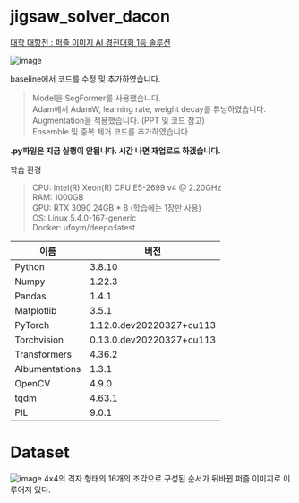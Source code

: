 # jigsaw_solver_dacon
[대학 대항전 : 퍼즐 이미지 AI 경진대회 1등 솔루션](https://dacon.io/competitions/official/236207/codeshare/9670?page=1&dtype=recent)  

![image](https://github.com/co1dtype/jigsaw_solver_dacon/assets/76248669/3917fcc2-fa0b-433d-b225-f3988404fcee)
  
  
baseline에서 코드를 수정 및 추가하였습니다.
> Model을 SegFormer를 사용했습니다.  
> Adam에서 AdamW, learning rate, weight decay를 튜닝하였습니다. 
> Augmentation을 적용했습니다. (PPT 및 코드 참고)  
> Ensemble 및 중복 제거 코드를 추가하였습니다.

**.py파일은 지금 실행이 안됩니다. 시간 나면 재업로드 하겠습니다.**


학습 환경
> CPU: Intel(R) Xeon(R) CPU E5-2699 v4 @ 2.20GHz  
> RAM: 1000GB  
> GPU: RTX 3090 24GB * 8 (학습에는 1장만 사용)  
> OS: Linux 5.4.0-167-generic  
> Docker: ufoym/deepo:latest

| 이름            | 버전                            |
|-----------------|---------------------------------|
| Python          | 3.8.10                          |
| Numpy           | 1.22.3                          |
| Pandas          | 1.4.1                           |
| Matplotlib      | 3.5.1                           |
| PyTorch         | 1.12.0.dev20220327+cu113        |
| Torchvision     | 0.13.0.dev20220327+cu113        |
| Transformers    | 4.36.2                          |
| Albumentations  | 1.3.1                           |
| OpenCV          | 4.9.0                           |
| tqdm            | 4.63.1                          |
| PIL             | 9.0.1                           |


# Dataset
![image](https://github.com/co1dtype/jigsaw_solver_dacon/assets/76248669/f7aa2201-a05d-4aed-93cc-b8d439d17b6d)
 4x4의 격자 형태의 16개의 조각으로 구성된 순서가 뒤바뀐 퍼즐 이미지로 이루어져 있다.

 

 



